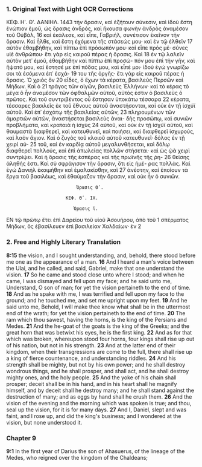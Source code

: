 ### 1. Original Text with Light OCR Corrections

ΚΕΦ. Ηʹ. Θʹ. ΔΑΝΙΗΛ. 1443
τὴν ὅρασιν, καὶ ἐζήτουν σύνεσιν, καὶ ἰδοὺ ἔστη ἐνώπιον ἐμοῦ,
ὡς ὅρασις ἀνδρός, καὶ ἤκουσα φωνὴν ἀνδρὸς ἀναμέσον τοῦ Οὐβάλ, 16
καὶ ἐκάλεσε, καὶ εἶπε, Γαβριήλ, συνέτισον ἐκεῖνον τὴν ὅρασιν.
Καὶ ἦλθε, καὶ ἔστη ἐχόμενα τῆς στάσεώς μου· καὶ ἐν τῷ ἐλθεῖν 17
αὐτὸν ἐθαμβήθην, καὶ πίπτω ἐπὶ πρόσωπόν μου· καὶ εἶπε πρός
μέ· σύνες υἱὲ ἀνθρώπου· ἔτι γὰρ εἰς καιροῦ πέρας ἡ ὅρασις. Καὶ 18
ἐν τῷ λαλεῖν αὐτὸν μετ᾿ ἐμοῦ, ἐθαμβήθην καὶ πίπτω ἐπὶ προσώ-
πόν μου ἐπὶ τὴν γῆν, καὶ ἥψατό μου, καὶ ἔστησέ με ἐπὶ πόδας
μου, καὶ εἶπέ μοι· ἰδοὺ ἐγὼ γνωρίζω σοι τὰ ἐσόμενα ἐπ᾿ ἐσχά- 19
του τῆς ὀργῆς· ἔτι γὰρ εἰς καιροῦ πέρας ἡ ὅρασις. Ὁ χριὸς ὃν 20
εἶδες, ὁ ἔχων τὰ κέρατα, βασιλεὺς Περσῶν καὶ Μήδων. Καὶ ὁ 21
τράγος τῶν αἰγῶν, βασιλεὺς Ἑλλήνων· καὶ τὸ κέρας τὸ μέγα ὃ
ἦν ἀναμέσον τῶν ὀφθαλμῶν αὐτοῦ, αὐτός ἐστιν ὁ βασιλεὺς ὁ
πρῶτος. Καὶ τοῦ συντριβέντος οὗ ἔστησαν ὑποκάτω τέσσαρα 22
κέρατα, τέσσαρες βασιλεῖς ἐκ τοῦ ἔθνους αὐτοῦ ἀναστήσονται, καὶ
οὐκ ἐν τῇ ἰσχύϊ αὐτοῦ. Καὶ ἐπ᾿ ἐσχάτῳ τῆς βασιλείας αὐτῶν, 23
πληρουμένων τῶν ἁμαρτιῶν αὐτῶν, ἀναστήσεται βασιλεὺς ἀναι-
δὴς προσώπῳ, καὶ συνιῶν προβλήματα, καὶ κραταιὰ ἡ ἰσχὺς 24
αὐτοῦ, καὶ οὐκ ἐν τῇ ἰσχύϊ αὐτοῦ, καὶ θαυμαστὰ διαφθερεῖ, καὶ
κατευθυνεῖ, καὶ ποιήσει, καὶ διαφθερεῖ ἰσχυρούς, καὶ λαὸν ἅγιον.
Καὶ ὁ ζυγὸς τοῦ κλοιοῦ αὐτοῦ κατευθυνεῖ· δόλος ἐν τῇ χειρὶ αὐ- 25
τοῦ, καὶ ἐν καρδίᾳ αὐτοῦ μεγαλυνθήσεται, καὶ δόλῳ διαφθερεῖ
πολλούς, καὶ ἐπὶ ἀπωλείας πολλῶν στήσεται· καὶ ὡς ᾠὰ χειρὶ
συντρίψει. Καὶ ἡ ὅρασις τῆς ἑσπέρας καὶ τῆς πρωϊνῆς τῆς ῥη- 26
θείσης ἀληθής ἐστι. Καὶ σὺ σφράγισον τὴν ὅρασιν, ὅτι εἰς ἡμέ-
ρας πολλὰς. Καὶ ἐγὼ Δανιὴλ ἐκοιμήθην καὶ ἐμαλακίσθην, καὶ 27
ἀνέστην, καὶ ἐποίουν τὰ ἔργα τοῦ βασιλέως, καὶ ἐθαύμαζον τὴν
ὅρασιν, καὶ οὐκ ἦν ὁ συνιῶν.

                              Ὁρασις Θʹ.

                          ΚΕΦ. Θʹ. ΙΧ.

                             Ὁρασις ἱ.

ΕΝ τῷ πρώτῳ ἔτει ἐπὶ Δαρείου τοῦ υἱοῦ Ἀσουήρου, ἀπὸ τοῦ 1
σπέρματος Μήδων, ὃς ἐβασίλευεν ἐπὶ βασιλείαν Χαλδαίων· ἐν 2

### 2. Free and Highly Literary Translation

**8:15** the vision, and I sought understanding, and, behold, there stood before me one as the appearance of a man.
**16** And I heard a man's voice between the Ulai, and he called, and said, Gabriel, make that one understand the vision.
**17** So he came and stood close unto where I stood; and when he came, I was dismayed and fell upon my face; and he said unto me, Understand, O son of man; for yet the vision pertaineth to the end of time.
**18** And as he spake with me, I was terrified and fell upon my face to the ground; and he touched me, and set me upright upon my feet.
**19** And he said unto me, Behold, I will make thee know what shall be in the uttermost end of the wrath; for yet the vision pertaineth to the end of time.
**20** The ram which thou sawest, having the horns, is the king of the Persians and Medes.
**21** And the he-goat of the goats is the king of the Greeks; and the great horn that was betwixt his eyes, he is the first king.
**22** And as for that which was broken, whereupon stood four horns, four kings shall rise up out of his nation, but not in his strength.
**23** And at the latter end of their kingdom, when their transgressions are come to the full, there shall rise up a king of fierce countenance, and understanding riddles.
**24** And his strength shall be mighty, but not by his own power; and he shall destroy wondrous things, and he shall prosper, and shall act, and he shall destroy mighty ones, and the holy people.
**25** And the yoke of his chain shall prosper; deceit shall be in his hand, and in his heart shall he magnify himself, and by deceit shall he destroy many; and he shall stand against the destruction of many; and as eggs by hand shall he crush them.
**26** And the vision of the evening and the morning which was spoken is true; and thou, seal up the vision, for it is for many days.
**27** And I, Daniel, slept and was faint, and I rose up, and did the king's business; and I wondered at the vision, but none understood it.

### Chapter 9

**9:1** In the first year of Darius the son of Ahasuerus, of the lineage of the Medes, who reigned over the kingdom of the Chaldeans;